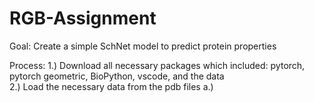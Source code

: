 # RGB-Assignment
Goal: Create a simple SchNet model to predict protein properties 

Process:
  1.) Download all necessary packages which included: pytorch, pytorch geometric, BioPython, vscode, and the data \
  2.) Load the necessary data from the pdb files
    a.) 
